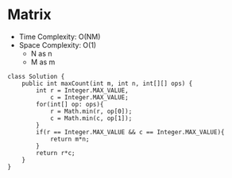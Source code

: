 # Matrix
* Time Complexity: O(NM)
* Space Complexity: O(1)
	* N as n
	* M as m
```
class Solution {
    public int maxCount(int m, int n, int[][] ops) {
        int r = Integer.MAX_VALUE,
            c = Integer.MAX_VALUE;
        for(int[] op: ops){
            r = Math.min(r, op[0]);
            c = Math.min(c, op[1]);
        }
        if(r == Integer.MAX_VALUE && c == Integer.MAX_VALUE){
            return m*n;
        }
        return r*c;
    }
}
```